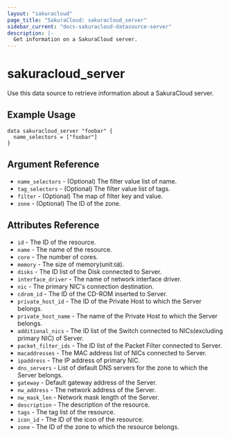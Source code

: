 ```yaml
---
layout: "sakuracloud"
page_title: "SakuraCloud: sakuracloud_server"
sidebar_current: "docs-sakuracloud-datasource-server"
description: |-
  Get information on a SakuraCloud server.
---
```


# sakuracloud\_server

Use this data source to retrieve information about a SakuraCloud server.

## Example Usage

```hcl
data sakuracloud_server "foobar" {
  name_selectors = ["foobar"]
}
```

## Argument Reference

 * `name_selectors` - (Optional) The filter value list of name.
 * `tag_selectors` - (Optional) The filter value list of tags.
 * `filter` - (Optional) The map of filter key and value.
 * `zone` - (Optional) The ID of the zone.

## Attributes Reference

* `id` - The ID of the resource.
* `name` - The name of the resource.
* `core` - The number of cores.
* `memory` - The size of memory(unit:`GB`).
* `disks` - The ID list of the Disk connected to Server.
* `interface_driver` - The name of network interface driver.
* `nic` - The primary NIC's connection destination.
* `cdrom_id` - The ID of the CD-ROM inserted to Server.
* `private_host_id` - The ID of the Private Host to which the Server belongs.
* `private_host_name` - The name of the Private Host to which the Server belongs.
* `additional_nics` - The ID list of the Switch connected to NICs(excluding primary NIC) of Server.
* `packet_filter_ids` - The ID list of the Packet Filter connected to Server.
* `macaddresses` - The MAC address list of NICs connected to Server.
* `ipaddress` - The IP address of primary NIC.
* `dns_servers` - List of default DNS servers for the zone to which the Server belongs.
* `gateway` - Default gateway address of the Server.	 
* `nw_address` - The network address of the Server.
* `nw_mask_len` - Network mask length of the Server.
* `description` - The description of the resource.
* `tags` - The tag list of the resource.
* `icon_id` - The ID of the icon of the resource.
* `zone` - The ID of the zone to which the resource belongs.

